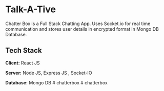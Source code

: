 
# Talk-A-Tive

Chatter Box is a Full Stack Chatting App.
Uses Socket.io for real time communication and stores user details in encrypted format in Mongo DB Database.


## Tech Stack

**Client:** React JS

**Server:** Node JS, Express JS , Socket-IO

**Database:** Mongo DB
#   c h a t t e r b o x  
 #   c h a t t e r b o x  
 